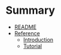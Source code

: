 # Summary

* [README](README.md)
* [Reference](doc/README.md)
   * [Introduction](doc/introduction/README.md)
   * [Tutorial](doc/tutorial/README.md)
